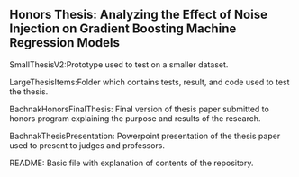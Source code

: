 ## Honors Thesis: Analyzing the Effect of Noise Injection on Gradient Boosting Machine Regression Models

SmallThesisV2:Prototype used to test on a smaller dataset.

LargeThesisItems:Folder which contains tests, result, and code used to test the thesis.

BachnakHonorsFinalThesis: Final version of thesis paper submitted to honors program explaining the purpose and results of the research.

BachnakThesisPresentation: Powerpoint presentation of the thesis paper used to present to judges and professors.

README: Basic file with explanation of contents of the repository.
